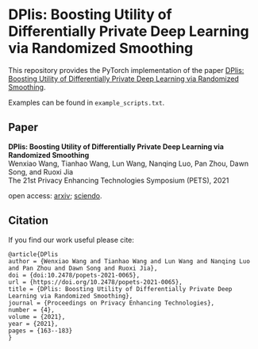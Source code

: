 # DPlis: Boosting Utility of Differentially Private Deep Learning via Randomized Smoothing

This repository provides the PyTorch implementation of the paper [DPlis: Boosting Utility of Differentially Private Deep Learning via Randomized Smoothing](https://sciendo.com/article/10.2478/popets-2021-0065). 

Examples can be found in `example_scripts.txt`. 

## Paper 
**DPlis: Boosting Utility of Differentially Private Deep Learning via Randomized Smoothing**  
Wenxiao Wang, Tianhao Wang, Lun Wang, Nanqing Luo, Pan Zhou, Dawn Song, and Ruoxi Jia  
The 21st Privacy Enhancing Technologies Symposium (PETS), 2021

open access: [arxiv](https://arxiv.org/abs/2103.01496); [sciendo](https://sciendo.com/article/10.2478/popets-2021-0065).



## Citation 
If you find our work useful please cite: 
```
@article{DPlis
author = {Wenxiao Wang and Tianhao Wang and Lun Wang and Nanqing Luo and Pan Zhou and Dawn Song and Ruoxi Jia},
doi = {doi:10.2478/popets-2021-0065},
url = {https://doi.org/10.2478/popets-2021-0065},
title = {DPlis: Boosting Utility of Differentially Private Deep Learning via Randomized Smoothing},
journal = {Proceedings on Privacy Enhancing Technologies},
number = {4},
volume = {2021},
year = {2021},
pages = {163--183}
}


```





